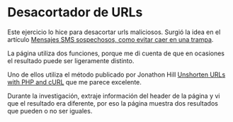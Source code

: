 # Desacortador de URLs

Este ejercicio lo hice para desacortar urls maliciosos. Surgió la idea en el artículo [Mensajes SMS sospechosos, como evitar caer en una trampa](https://linuxmanr4.com/2023/08/28/mensajes-sms-sospechosos-como-evitar-caer-en-una-trampa/).

La página utiliza dos funciones, porque me di cuenta de que en ocasiones el resultado puede ser ligeramente distinto.

Uno de ellos utiliza el método publicado por Jonathon Hill [Unshorten URLs with PHP and cURL](https://compwright.com/2012-05-18/unshorten-urls-with-php-and-curl/) que me parece excelente.

Durante la investigación, extraje información del header de la página y vi que el resultado era diferente, por eso la página muestra dos resultados que pueden o no ser iguales.
